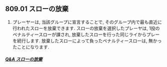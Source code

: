 ## 809.01 スローの放棄

1. プレーヤーは,
当該グループに宣言することで,
そのグループ内で最も直近に行われたスローを放棄できます.
スローの放棄を選択したプレーヤは,
1投のペナルティースローが課され,
放棄したスローを行った同じライからプレーを続行します.
放棄したスローによって負ったペナルティースローは,
無かったことになります.

##### [Q&A スローの放棄](qa-aba)
